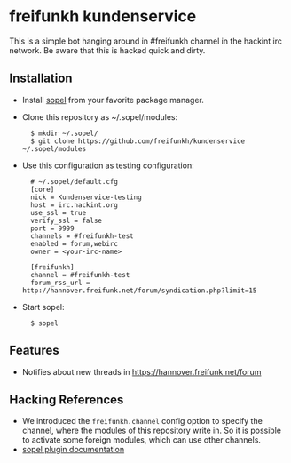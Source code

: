 freifunkh kundenservice
=======================

This is a simple bot hanging around in #freifunkh channel in the
hackint irc network. Be aware that this is hacked quick and dirty.

Installation
------------

- Install [sopel](https://sopel.chat/) from your favorite package manager.

- Clone this repository as ~/.sopel/modules:

        $ mkdir ~/.sopel/
        $ git clone https://github.com/freifunkh/kundenservice ~/.sopel/modules

- Use this configuration as testing configuration:

        # ~/.sopel/default.cfg
        [core]
        nick = Kundenservice-testing
        host = irc.hackint.org
        use_ssl = true
        verify_ssl = false
        port = 9999
        channels = #freifunkh-test
        enabled = forum,webirc
        owner = <your-irc-name>

        [freifunkh]
        channel = #freifunkh-test
        forum_rss_url = http://hannover.freifunk.net/forum/syndication.php?limit=15

- Start sopel:

        $ sopel

Features
--------

- Notifies about new threads in https://hannover.freifunk.net/forum

Hacking References
------------------

- We introduced the ```freifunkh.channel``` config option to specify the
  channel, where the modules of this repository write in. So it is possible
  to activate some foreign modules, which can use other channels.
- [sopel plugin documentation](https://sopel.chat/docs/plugin.html)
